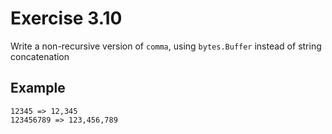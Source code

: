 # Exercise 3.10

Write a non-recursive version of `comma`, using `bytes.Buffer` instead of string concatenation

## Example

```shell
12345 => 12,345
123456789 => 123,456,789
```
